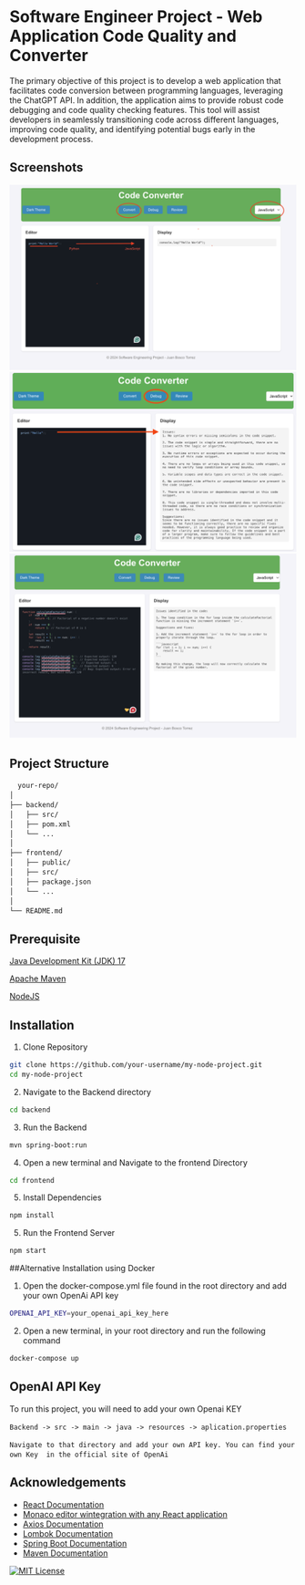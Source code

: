 
# Software Engineer Project - Web Application Code Quality and  Converter

The primary objective of this project is to develop a web application that facilitates code
conversion between programming languages, leveraging the ChatGPT API. In addition, the
application aims to provide robust code debugging and code quality checking features. This tool
will assist developers in seamlessly transitioning code across different languages, improving code
quality, and identifying potential bugs early in the development process.


## Screenshots

![Application Screenshot](screenshots/example.png)
![Application Screenshot](screenshots/example1.png)
![Application Screenshot](screenshots/example2.png)

## Project Structure



```bash
  your-repo/
│
├── backend/
│   ├── src/
│   ├── pom.xml
│   └── ...
│
├── frontend/
│   ├── public/
│   ├── src/
│   ├── package.json
│   └── ...
│
└── README.md

```


## Prerequisite
[Java Development Kit (JDK) 17 ](https://www.oracle.com/java/technologies/javase/jdk17-archive-downloads.html) 

[Apache Maven ](https://maven.apache.org/install.html)

[NodeJS ](https://nodejs.org/en)


## Installation

1. Clone Repository

```bash
git clone https://github.com/your-username/my-node-project.git
cd my-node-project
```
2. Navigate to the Backend directory
```bash
cd backend
```
3. Run the Backend
```bash
mvn spring-boot:run

```
4. Open a new terminal and Navigate to the frontend Directory
```bash
cd frontend

```
5. Install Dependencies
```bash
npm install

```
5. Run the Frontend Server
```bash
npm start


```

##Alternative Installation using Docker

1. Open the docker-compose.yml file found in the root directory and add your own OpenAi API key
```bash
OPENAI_API_KEY=your_openai_api_key_here

```
2. Open a new terminal, in your root directory and run the following command
```bash
docker-compose up

```

## OpenAI API Key

To run this project, you will need to add your own Openai KEY 

`Backend -> src -> main -> java -> resources -> aplication.properties`

`Navigate to that directory and add your own API key. You can find your own Key 
in the official site of OpenAi`


## Acknowledgements

 - [React Documentation](https://react.dev/reference/react)
 - [Monaco editor wintegration with any React application ](https://github.com/suren-atoyan/monaco-react)
 - [Axios Documentation](https://axios-http.com/docs/intro)
 - [Lombok Documentation](https://projectlombok.org/)
 - [Spring Boot Documentation](https://spring.io/projects/spring-boot)
 - [Maven Documentation](https://maven.apache.org/guides/index.html)


[![MIT License](https://img.shields.io/badge/License-MIT-green.svg)](https://choosealicense.com/licenses/mit/)

